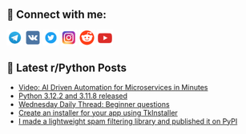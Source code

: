 ## 🔎 Connect with me:
[<img src="https://github.com/bullbesh/bullbesh/blob/main/images/Telegram.png" width="32" height="32" />](https://t.me/bullbesh)
[<img src="https://github.com/bullbesh/bullbesh/blob/main/images/VK.png" width="32" height="32" />](https://vk.com/bullbesh)
[<img src="https://github.com/bullbesh/bullbesh/blob/main/images/Twitter.png" width="32" height="32" />](https://twitter.com/bullbesh1)
[<img src="https://github.com/bullbesh/bullbesh/blob/main/images/Instagram.png" width="32" height="32" />](https://www.instagram.com/bullbesh)
[<img src="https://github.com/bullbesh/bullbesh/blob/main/images/Reddit.png" width="32" height="32" />](https://www.reddit.com/user/bullbesh)
[<img src="https://github.com/bullbesh/bullbesh/blob/main/images/YouTube.png" width="32" height="32" />](https://www.youtube.com/channel/UCtfjRs6uzgq5mfm8S06WTcg)

## 📕 Latest r/Python Posts
<!-- BLOG-POST-LIST:START -->
- [Video: AI Driven Automation for Microservices in Minutes](https://www.reddit.com/r/Python/comments/1akuaat/video_ai_driven_automation_for_microservices_in/)
- [Python 3.12.2 and 3.11.8 released](https://www.reddit.com/r/Python/comments/1aksacb/python_3122_and_3118_released/)
- [Wednesday Daily Thread: Beginner questions](https://www.reddit.com/r/Python/comments/1akow3c/wednesday_daily_thread_beginner_questions/)
- [Create an installer for your app using TkInstaller](https://www.reddit.com/r/Python/comments/1aklvx6/create_an_installer_for_your_app_using_tkinstaller/)
- [I made a lightweight spam filtering library and published it on PyPI](https://www.reddit.com/r/Python/comments/1akkvuu/i_made_a_lightweight_spam_filtering_library_and/)
<!-- BLOG-POST-LIST:END -->
